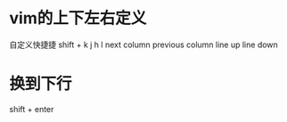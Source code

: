 # vim的上下左右定义

自定义快捷捷
shift + k j h l 
next column
previous column
line up
line down

# 换到下行

shift + enter
